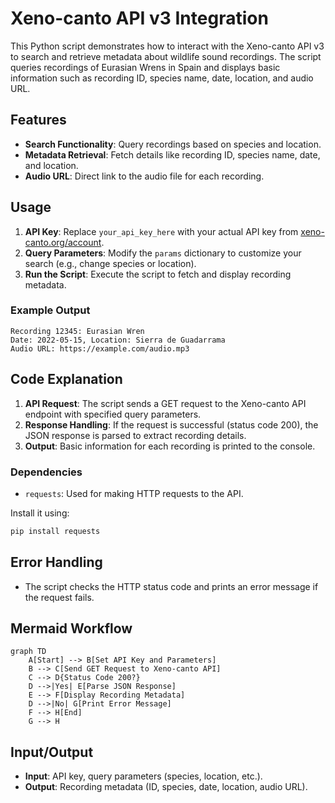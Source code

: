 # Xeno-canto API v3 Integration

This Python script demonstrates how to interact with the Xeno-canto API v3 to search and retrieve metadata about wildlife sound recordings. The script queries recordings of Eurasian Wrens in Spain and displays basic information such as recording ID, species name, date, location, and audio URL.

## Features
- **Search Functionality**: Query recordings based on species and location.
- **Metadata Retrieval**: Fetch details like recording ID, species name, date, and location.
- **Audio URL**: Direct link to the audio file for each recording.

## Usage
1. **API Key**: Replace `your_api_key_here` with your actual API key from [xeno-canto.org/account](https://xeno-canto.org/account).
2. **Query Parameters**: Modify the `params` dictionary to customize your search (e.g., change species or location).
3. **Run the Script**: Execute the script to fetch and display recording metadata.

### Example Output
```
Recording 12345: Eurasian Wren
Date: 2022-05-15, Location: Sierra de Guadarrama
Audio URL: https://example.com/audio.mp3
```

## Code Explanation
1. **API Request**: The script sends a GET request to the Xeno-canto API endpoint with specified query parameters.
2. **Response Handling**: If the request is successful (status code 200), the JSON response is parsed to extract recording details.
3. **Output**: Basic information for each recording is printed to the console.

### Dependencies
- `requests`: Used for making HTTP requests to the API.

Install it using:
```bash
pip install requests
```

## Error Handling
- The script checks the HTTP status code and prints an error message if the request fails.

## Mermaid Workflow
```mermaid
graph TD
    A[Start] --> B[Set API Key and Parameters]
    B --> C[Send GET Request to Xeno-canto API]
    C --> D{Status Code 200?}
    D -->|Yes| E[Parse JSON Response]
    E --> F[Display Recording Metadata]
    D -->|No| G[Print Error Message]
    F --> H[End]
    G --> H
```

## Input/Output
- **Input**: API key, query parameters (species, location, etc.).
- **Output**: Recording metadata (ID, species, date, location, audio URL).